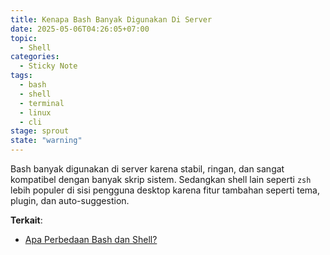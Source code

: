 ```yaml
---
title: Kenapa Bash Banyak Digunakan Di Server
date: 2025-05-06T04:26:05+07:00
topic: 
  - Shell
categories: 
  - Sticky Note
tags:
  - bash
  - shell
  - terminal
  - linux
  - cli
stage: sprout
state: "warning"
---
```


Bash banyak digunakan di server karena stabil, ringan, dan sangat kompatibel dengan banyak skrip sistem. Sedangkan shell lain seperti `zsh` lebih populer di sisi pengguna desktop karena fitur tambahan seperti tema, plugin, dan auto-suggestion.

**Terkait**:
- [Apa Perbedaan Bash dan Shell?](202505060421-perbedaan-bash-shell.md)